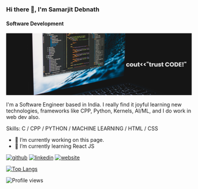 ### Hi there 👋, I'm Samarjit Debnath
#### Software Development
![Software Development](https://github.com/SamarjitDebnath/SamarjitDebnath/blob/main/banner.png)

I'm a Software Engineer based in India. I really find it joyful learning new technologies, frameworks like CPP, Python, Kernels, AI/ML, and I do work in web dev also.

Skills: C / CPP / PYTHON / MACHINE LEARNING / HTML / CSS

- 🔭 I’m currently working on this page. 
- 🌱 I’m currently learning React JS 


[<img src='https://cdn.jsdelivr.net/npm/simple-icons@3.0.1/icons/github.svg' alt='github' height='40'>](https://github.com/SamarjitDebnath)  [<img src='https://cdn.jsdelivr.net/npm/simple-icons@3.0.1/icons/linkedin.svg' alt='linkedin' height='40'>](https://www.linkedin.com/in/samarjit-debnath/)  [<img src='https://cdn.jsdelivr.net/npm/simple-icons@3.0.1/icons/icloud.svg' alt='website' height='40'>](https://samarjitdebnath.github.io/Digital_Portfolio/)  

[![Top Langs](https://github-readme-stats.vercel.app/api/top-langs/?username=SamarjitDebnath)](https://github.com/anuraghazra/github-readme-stats)

![Profile views](https://gpvc.arturio.dev/SamarjitDebnath)  
